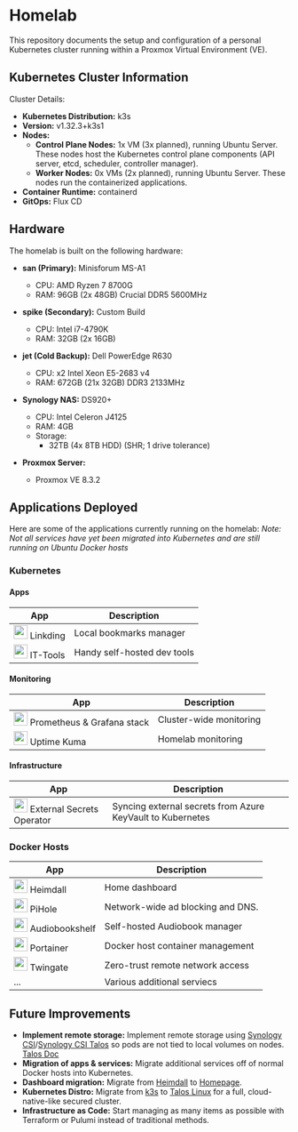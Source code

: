 # Homelab
This repository documents the setup and configuration of a personal Kubernetes cluster running within a Proxmox Virtual Environment (VE). 

## Kubernetes Cluster Information
Cluster Details:

* **Kubernetes Distribution:** k3s
* **Version:** v1.32.3+k3s1
* **Nodes:**
    * **Control Plane Nodes:** 1x VM (3x planned), running Ubuntu Server. These nodes host the Kubernetes control plane components (API server, etcd, scheduler, controller manager).
    * **Worker Nodes:** 0x VMs (2x planned), running Ubuntu Server. These nodes run the containerized applications.
* **Container Runtime:** containerd
* **GitOps:** Flux CD

## Hardware
The homelab is built on the following hardware:

* **san (Primary):** Minisforum MS-A1
    * CPU: AMD Ryzen 7 8700G
    * RAM: 96GB (2x 48GB) Crucial DDR5 5600MHz

* **spike (Secondary):** Custom Build
    * CPU: Intel i7-4790K
    * RAM: 32GB (2x 16GB) 

* **jet (Cold Backup):** Dell PowerEdge R630
    * CPU: x2 Intel Xeon E5-2683 v4
    * RAM: 672GB (21x 32GB) DDR3 2133MHz 

* **Synology NAS:** DS920+
    * CPU: Intel Celeron J4125
    * RAM: 4GB
    * Storage:
        * 32TB (4x 8TB HDD) (SHR; 1 drive tolerance)

* **Proxmox Server:**
    * Proxmox VE 8.3.2

## Applications Deployed
Here are some of the applications currently running on the homelab:
*Note: Not all services have yet been migrated into Kubernetes and are still running on Ubuntu Docker hosts*

### Kubernetes
#### Apps
| App | Description |
|-----|-------------|
| <img src=https://cdn.jsdelivr.net/gh/homarr-labs/dashboard-icons/png/linkding.png height=25 length=25> Linkding | Local bookmarks manager |
| <img src=https://cdn.jsdelivr.net/gh/homarr-labs/dashboard-icons/png/it-tools-light.png height=25 length=25> IT-Tools | Handy self-hosted dev tools |

#### Monitoring
| App | Description |
|-----|-------------|
| <img src=https://cdn.jsdelivr.net/gh/homarr-labs/dashboard-icons/png/grafana.png height=25 length=25> Prometheus & Grafana stack | Cluster-wide monitoring |
| <img src=https://cdn.jsdelivr.net/gh/homarr-labs/dashboard-icons/png/uptime-kuma.png height=25 length=25> Uptime Kuma | Homelab monitoring |


#### Infrastructure
| App | Description |
|-----|-------------|
| <img src=https://cdn.jsdelivr.net/gh/homarr-labs/dashboard-icons/png/microsoft-azure.png height=25 length=25> External Secrets Operator | Syncing external secrets from Azure KeyVault to Kubernetes |

### Docker Hosts
| App | Description |
|-----|-------------|
| <img src=https://cdn.jsdelivr.net/gh/homarr-labs/dashboard-icons/png/heimdall-light.png height=25 length=25> Heimdall | Home dashboard |
| <img src=https://cdn.jsdelivr.net/gh/homarr-labs/dashboard-icons/png/pi-hole.png height=25 length=25> PiHole | Network-wide ad blocking and DNS. |
| <img src=https://cdn.jsdelivr.net/gh/homarr-labs/dashboard-icons/png/audiobookshelf.png height=25 length=25> Audiobookshelf | Self-hosted Audiobook manager |
| <img src=https://cdn.jsdelivr.net/gh/homarr-labs/dashboard-icons/png/portainer.png height=25 length=25> Portainer | Docker host container management |
| <img src=https://cdn.jsdelivr.net/gh/homarr-labs/dashboard-icons/png/twingate-light.png height=25 length=25> Twingate | Zero-trust remote network access |
| ... | Various additional serviecs |

## Future Improvements
* **Implement remote storage:** Implement remote storage using [Synology CSI](https://github.com/SynologyOpenSource/synology-csi)/[Synology CSI Talos](https://github.com/zebernst/synology-csi-talos) so pods are not tied to local volumes on nodes. [Talos Doc](https://www.talos.dev/v1.9/kubernetes-guides/configuration/synology-csi/)
* **Migration of apps & services:** Migrate additional services off of normal Docker hosts into Kubernetes.
* **Dashboard migration:** Migrate from [Heimdall](https://heimdall.site/) to [Homepage](https://gethomepage.dev/).
* **Kubernetes Distro:** Migrate from [k3s](https://k3s.io/) to [Talos Linux](https://www.talos.dev/) for a full, cloud-native-like secured cluster.
* **Infrastructure as Code:** Start managing as many items as possible with Terraform or Pulumi instead of traditional methods. 
